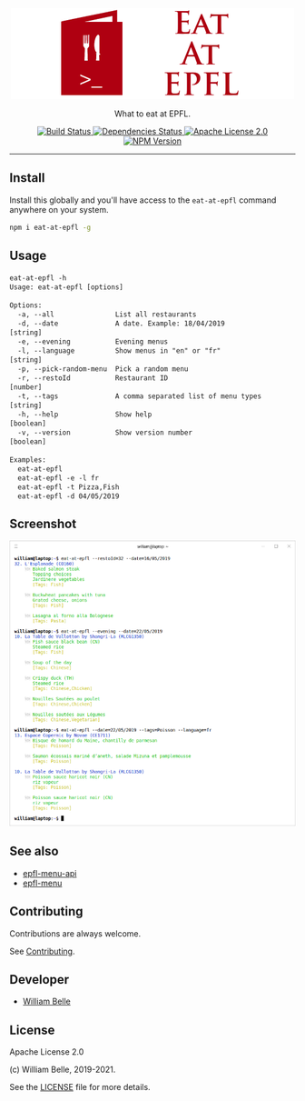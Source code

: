 <p align="center">
  <img alt="Eat at EPFL" src="https://raw.githubusercontent.com/innovativeinnovation/eat-at-epfl/master/docs/readme/readme-logo.png">
</p>

<p align="center">
  What to eat at EPFL.
</p>

<p align="center">
  <a href="https://github.com/innovativeinnovation/eat-at-epfl/actions">
    <img alt="Build Status" src="https://github.com/innovativeinnovation/eat-at-epfl/workflows/Build/badge.svg?branch=master">
  </a>
  <a href="https://david-dm.org/innovativeinnovation/eat-at-epfl">
    <img alt="Dependencies Status" src="https://david-dm.org/innovativeinnovation/eat-at-epfl/status.svg"/>
  </a>
  <a href="https://raw.githubusercontent.com/innovativeinnovation/eat-at-epfl/master/LICENSE">
    <img alt="Apache License 2.0" src="https://img.shields.io/badge/license-Apache%202.0-blue.svg">
  </a>
  <a href='https://www.npmjs.com/package/eat-at-epfl'>
    <img alt="NPM Version" src="https://img.shields.io/npm/v/eat-at-epfl.svg" />
  </a>
</p>

---

Install
-------

Install this globally and you'll have access to the `eat-at-epfl` command
anywhere on your system.

```bash
npm i eat-at-epfl -g
```

Usage
-----

```console
eat-at-epfl -h
Usage: eat-at-epfl [options]

Options:
  -a, --all               List all restaurants
  -d, --date              A date. Example: 18/04/2019            [string]
  -e, --evening           Evening menus
  -l, --language          Show menus in "en" or "fr"             [string]
  -p, --pick-random-menu  Pick a random menu
  -r, --restoId           Restaurant ID                          [number]
  -t, --tags              A comma separated list of menu types   [string]
  -h, --help              Show help                             [boolean]
  -v, --version           Show version number                   [boolean]

Examples:
  eat-at-epfl
  eat-at-epfl -e -l fr
  eat-at-epfl -t Pizza,Fish
  eat-at-epfl -d 04/05/2019
```

Screenshot
----------

![command line screenshot](https://raw.githubusercontent.com/innovativeinnovation/eat-at-epfl/master/docs/readme/screenshot.png)

See also
--------

* [epfl-menu-api](https://github.com/innovativeinnovation/epfl-menu-api)
* [epfl-menu](https://github.com/gcmalloc/epfl-menu)

Contributing
------------

Contributions are always welcome.

See [Contributing](CONTRIBUTING.md).

Developer
---------

* [William Belle](https://github.com/williambelle)

License
-------

Apache License 2.0

(c) William Belle, 2019-2021.

See the [LICENSE](LICENSE) file for more details.
